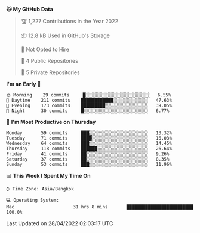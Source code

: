<!--START_SECTION:waka-->
**🐱 My GitHub Data** 

> 🏆 1,227 Contributions in the Year 2022
 > 
> 📦 12.8 kB Used in GitHub's Storage 
 > 
> 🚫 Not Opted to Hire
 > 
> 📜 4 Public Repositories 
 > 
> 🔑 5 Private Repositories  
 > 
**I'm an Early 🐤** 

```text
🌞 Morning    29 commits     █░░░░░░░░░░░░░░░░░░░░░░░░   6.55% 
🌆 Daytime    211 commits    ████████████░░░░░░░░░░░░░   47.63% 
🌃 Evening    173 commits    █████████░░░░░░░░░░░░░░░░   39.05% 
🌙 Night      30 commits     █░░░░░░░░░░░░░░░░░░░░░░░░   6.77%

```
📅 **I'm Most Productive on Thursday** 

```text
Monday       59 commits     ███░░░░░░░░░░░░░░░░░░░░░░   13.32% 
Tuesday      71 commits     ████░░░░░░░░░░░░░░░░░░░░░   16.03% 
Wednesday    64 commits     ███░░░░░░░░░░░░░░░░░░░░░░   14.45% 
Thursday     118 commits    ██████░░░░░░░░░░░░░░░░░░░   26.64% 
Friday       41 commits     ██░░░░░░░░░░░░░░░░░░░░░░░   9.26% 
Saturday     37 commits     ██░░░░░░░░░░░░░░░░░░░░░░░   8.35% 
Sunday       53 commits     ███░░░░░░░░░░░░░░░░░░░░░░   11.96%

```


📊 **This Week I Spent My Time On** 

```text
⌚︎ Time Zone: Asia/Bangkok

💻 Operating System: 
Mac                      31 hrs 8 mins       █████████████████████████   100.0%

```


 Last Updated on 28/04/2022 02:03:17 UTC
<!--END_SECTION:waka-->